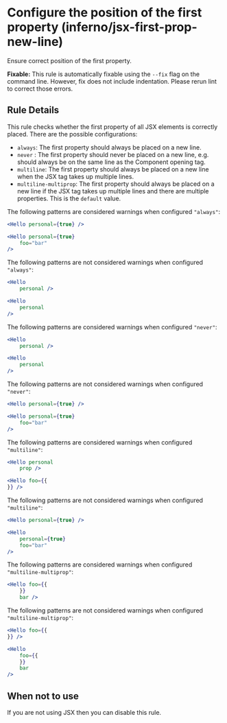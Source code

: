# Configure the position of the first property (inferno/jsx-first-prop-new-line)

Ensure correct position of the first property.

**Fixable:** This rule is automatically fixable using the `--fix` flag on the command line. However, fix does not include indentation. Please rerun lint to correct those errors.

## Rule Details

This rule checks whether the first property of all JSX elements is correctly placed. There are the possible configurations:

* `always`: The first property should always be placed on a new line.
* `never` : The first property should never be placed on a new line, e.g. should always be on the same line as the Component opening tag.
* `multiline`: The first property should always be placed on a new line when the JSX tag takes up multiple lines.
* `multiline-multiprop`: The first property should always be placed on a new line if the JSX tag takes up multiple lines and there are multiple properties. This is the `default` value.

The following patterns are considered warnings when configured `"always"`:

```jsx
<Hello personal={true} />

<Hello personal={true}
    foo="bar"
/>
```

The following patterns are not considered warnings when configured `"always"`:

```jsx
<Hello
    personal />

<Hello
    personal
/>
```

The following patterns are considered warnings when configured `"never"`:

```jsx
<Hello
    personal />

<Hello
    personal
/>
```

The following patterns are not considered warnings when configured `"never"`:

```jsx
<Hello personal={true} />

<Hello personal={true}
    foo="bar"
/>
```

The following patterns are considered warnings when configured `"multiline"`:

```jsx
<Hello personal
    prop />
```

```jsx
<Hello foo={{
}} />
```

The following patterns are not considered warnings when configured `"multiline"`:

```jsx
<Hello personal={true} />

<Hello
    personal={true}
    foo="bar"
/>
```

The following patterns are considered warnings when configured `"multiline-multiprop"`:

```jsx
<Hello foo={{
    }}
    bar />
```

The following patterns are not considered warnings when configured `"multiline-multiprop"`:

```jsx
<Hello foo={{
}} />

<Hello
    foo={{
    }}
    bar
/>
```

## When not to use

If you are not using JSX then you can disable this rule.

